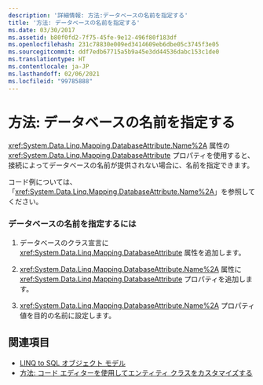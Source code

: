 ```yaml
---
description: '詳細情報: 方法:データベースの名前を指定する'
title: '方法: データベースの名前を指定する'
ms.date: 03/30/2017
ms.assetid: b80f0fd2-7f75-45fe-9e12-496f80f183df
ms.openlocfilehash: 231c78830e009ed3414609eb6dbe05c3745f3e05
ms.sourcegitcommit: ddf7edb67715a5b9a45e3dd44536dabc153c1de0
ms.translationtype: HT
ms.contentlocale: ja-JP
ms.lasthandoff: 02/06/2021
ms.locfileid: "99785888"
---
```

# <a name="how-to-specify-database-names"></a>方法: データベースの名前を指定する

<xref:System.Data.Linq.Mapping.DatabaseAttribute.Name%2A> 属性の <xref:System.Data.Linq.Mapping.DatabaseAttribute> プロパティを使用すると、接続によってデータベースの名前が提供されない場合に、名前を指定できます。  
  
 コード例については、「<xref:System.Data.Linq.Mapping.DatabaseAttribute.Name%2A>」を参照してください。  
  
### <a name="to-specify-the-name-of-the-database"></a>データベースの名前を指定するには  
  
1. データベースのクラス宣言に <xref:System.Data.Linq.Mapping.DatabaseAttribute> 属性を追加します。  
  
2. <xref:System.Data.Linq.Mapping.DatabaseAttribute.Name%2A> 属性に <xref:System.Data.Linq.Mapping.DatabaseAttribute> プロパティを追加します。  
  
3. <xref:System.Data.Linq.Mapping.DatabaseAttribute.Name%2A> プロパティ値を目的の名前に設定します。  
  
## <a name="see-also"></a>関連項目

- [LINQ to SQL オブジェクト モデル](the-linq-to-sql-object-model.md)
- [方法: コード エディターを使用してエンティティ クラスをカスタマイズする](how-to-customize-entity-classes-by-using-the-code-editor.md)
